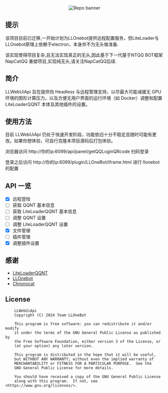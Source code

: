 <div align="center">
  <img src="https://socialify.git.ci/LLOneBot/LLWebUiApi/image?description=1&forks=1&issues=1&language=1&logo=https%3A%2F%2Fcdn.jsdelivr.net%2Fgh%2FLLOneBot%2FLLWebUiApi%2Fdocs%2Flogo.jpg&name=1&owner=1&pulls=1&stargazers=1" alt="Repo banner" />
</div>

## 提示
该项目目前已迁移,一开始计划为LLOnebot提供远程配置服务，但LiteLoader与LLOnebot原理上依赖于electron，本身并不为无头做准备.

该实现使得项目复杂,且无法实现真正的无头,因此基于下一代基于NTQQ BOT框架 NapCatQQ 重塑项目,实现纯无头,请关注NapCatQQ后续.

## 简介

LLWebUiApi 旨在提供伪 Headless 与远程管理支持，以尽最大可能减缓无 GPU 环境的图形计算压力，以及方便无用户界面的运行环境（如 Docker）调整和配置 LiteLoaderQQNT 本体及其他插件的设置。


## 使用方法

目前 LLWebUiApi 仍处于快速开发阶段，功能依旧十分不稳定且随时可能有更改。如果你想体验，可自行克隆本项目源码后打包体验。

浏览器访问 http://你的ip:6099/api/panel/getQQLoginQRcode 扫码登录

登录之后访问 http://你的ip:6099/plugin/LLOneBot/iframe.html 进行 llonebot 的配置

## API 一览

* [x] 远程登陆
* [ ] 获取 QQNT 基本信息
* [ ] 获取 LiteLoaderQQNT 基本信息
* [ ] 调整 QQNT 设置
* [ ] 调整 LiteLoaderQQNT 设置
* [x] 文件管理
* [ ] 插件管理
* [x] 调整插件设置

## 感谢

* [LiteLoaderQQNT](https://github.com/LiteLoaderQQNT/LiteLoaderQQNT/)
* [LLOnebot](https://github.com/LLOneBot/LLOneBot/)
* [Chronocat](https://github.com/chrononeko/chronocat)

## License
```
    LLWebUiApi
    Copyright (C) 2024 Team LLOneBot

    This program is free software: you can redistribute it and/or modify
    it under the terms of the GNU General Public License as published by
    the Free Software Foundation, either version 3 of the License, or
    (at your option) any later version.

    This program is distributed in the hope that it will be useful,
    but WITHOUT ANY WARRANTY; without even the implied warranty of
    MERCHANTABILITY or FITNESS FOR A PARTICULAR PURPOSE.  See the
    GNU General Public License for more details.

    You should have received a copy of the GNU General Public License
    along with this program.  If not, see <https://www.gnu.org/licenses/>.
```
